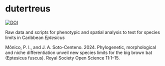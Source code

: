 # dutertreus

<a href="https://zenodo.org/badge/latestdoi/690428625"><img src="https://zenodo.org/badge/690428625.svg" alt="DOI"></a>

Raw data and scripts for phenotypic and spatial analysis to test for species limits in Caribbean <i>Eptesicus</i>

Mônico, P. I., and J. A. Soto-Centeno. 2024. Phylogenetic, morphological and niche differentiation unveil new species limits for the big brown bat (Eptesicus fuscus). Royal Society Open Science 11:1–15.

